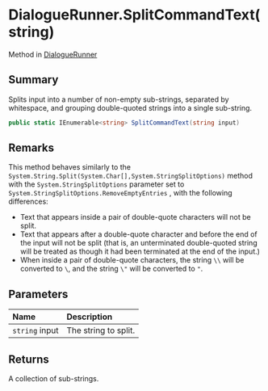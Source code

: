 # DialogueRunner.SplitCommandText(string)

Method in [DialogueRunner](/docs/api/csharp/yarn.unity.dialoguerunner.md)

## Summary


Splits input into a number of non-empty sub-strings, separated by
whitespace, and grouping double-quoted strings into a single
sub-string.


```csharp
public static IEnumerable<string> SplitCommandText(string input)
```

## Remarks


This method behaves similarly to the  <code>System.String.Split(System.Char[],System.StringSplitOptions)</code>  method with the  <code>System.StringSplitOptions</code>  parameter set to  <code>System.StringSplitOptions.RemoveEmptyEntries</code> , with the following
differences:

<ul type="bullet">
<li>Text that appears inside a pair of double-quote characters
will not be split.</li>
<li>Text that appears after a double-quote character and before
the end of the input will not be split (that is, an unterminated
double-quoted string will be treated as though it had been
terminated at the end of the input.)</li>
<li>When inside a pair of double-quote characters, the string
<code>\\</code> will be converted to <code>\</code>, and the string <code>\"</code>
will be converted to <code>"</code>.</li>
</ul>

## Parameters

|Name|Description|
|:---|:---|
|`string` input|The string to split.|

## Returns

A collection of sub-strings.

